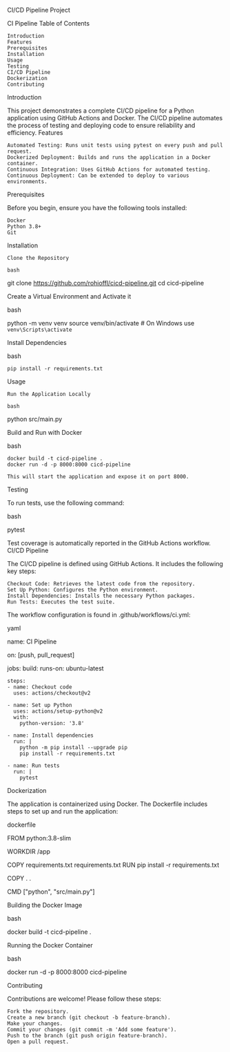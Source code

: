 CI/CD Pipeline Project

CI Pipeline
Table of Contents

    Introduction
    Features
    Prerequisites
    Installation
    Usage
    Testing
    CI/CD Pipeline
    Dockerization
    Contributing

Introduction

This project demonstrates a complete CI/CD pipeline for a Python application using GitHub Actions and Docker. The CI/CD pipeline automates the process of testing and deploying code to ensure reliability and efficiency.
Features

    Automated Testing: Runs unit tests using pytest on every push and pull request.
    Dockerized Deployment: Builds and runs the application in a Docker container.
    Continuous Integration: Uses GitHub Actions for automated testing.
    Continuous Deployment: Can be extended to deploy to various environments.

Prerequisites

Before you begin, ensure you have the following tools installed:

    Docker
    Python 3.8+
    Git

Installation

    Clone the Repository

    bash

git clone https://github.com/rohioffl/cicd-pipeline.git
cd cicd-pipeline

Create a Virtual Environment and Activate it

bash

python -m venv venv
source venv/bin/activate   # On Windows use `venv\Scripts\activate`

Install Dependencies

bash

    pip install -r requirements.txt

Usage

    Run the Application Locally

    bash

python src/main.py

Build and Run with Docker

bash

    docker build -t cicd-pipeline .
    docker run -d -p 8000:8000 cicd-pipeline

    This will start the application and expose it on port 8000.

Testing

To run tests, use the following command:

bash

pytest

Test coverage is automatically reported in the GitHub Actions workflow.
CI/CD Pipeline

The CI/CD pipeline is defined using GitHub Actions. It includes the following key steps:

    Checkout Code: Retrieves the latest code from the repository.
    Set Up Python: Configures the Python environment.
    Install Dependencies: Installs the necessary Python packages.
    Run Tests: Executes the test suite.

The workflow configuration is found in .github/workflows/ci.yml:

yaml

name: CI Pipeline

on: [push, pull_request]

jobs:
  build:
    runs-on: ubuntu-latest

    steps:
    - name: Checkout code
      uses: actions/checkout@v2

    - name: Set up Python
      uses: actions/setup-python@v2
      with:
        python-version: '3.8'

    - name: Install dependencies
      run: |
        python -m pip install --upgrade pip
        pip install -r requirements.txt

    - name: Run tests
      run: |
        pytest

Dockerization

The application is containerized using Docker. The Dockerfile includes steps to set up and run the application:

dockerfile

FROM python:3.8-slim

WORKDIR /app

COPY requirements.txt requirements.txt
RUN pip install -r requirements.txt

COPY . .

CMD ["python", "src/main.py"]

Building the Docker Image

bash

docker build -t cicd-pipeline .

Running the Docker Container

bash

docker run -d -p 8000:8000 cicd-pipeline

Contributing

Contributions are welcome! Please follow these steps:

    Fork the repository.
    Create a new branch (git checkout -b feature-branch).
    Make your changes.
    Commit your changes (git commit -m 'Add some feature').
    Push to the branch (git push origin feature-branch).
    Open a pull request.
